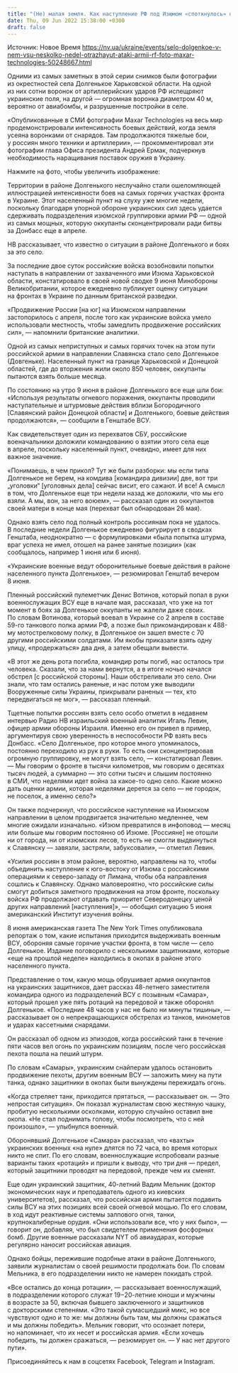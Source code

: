 ```yaml
---
title: "(Не) малая земля. Как наступление РФ под Изюмом «споткнулось» о село Долгенькое, где ВСУ более месяца держат врага"
date: Thu, 09 Jun 2022 15:38:00 +0300
draft: false
---
```

Источник: Новое Время https://nv.ua/ukraine/events/selo-dolgenkoe-v-nem-vsu-neskolko-nedel-otrazhayut-ataki-armii-rf-foto-maxar-technologies-50248667.html


Одними из самых заметных в этой серии снимков были фотографии из окрестностей села Долгенькое Харьковской области. На одной из них сотни воронок от артиллерийских ударов РФ испещряют украинские поля, на другой — огромная воронка диаметром 40 м, вероятно от авиабомбы, и разрушенные постройки в селе.

«Опубликованные в СМИ фотографии Maxar Technologies на весь мир продемонстрировали интенсивность боевых действий, когда земля усеяна воронками от снарядов. Там продолжаются тяжелые бои, у россиян много техники и артиллерии», — прокомментировал эти фотографии глава Офиса президента Андрей Ермак, подчеркнув необходимость наращивания поставок оружия в Украину.

Нажмите на фото, чтобы увеличить изображение:

Территории в районе Долгенького неслучайно стали ошеломляющей иллюстрацией интенсивности боев на самых горячих участках фронта в Украине. Этот населенный пункт на слуху уже многие недели, поскольку благодаря упорной обороне украинских сил здесь удается сдерживать подразделения изюмской группировки армии РФ — одной из самых мощных, которую оккупанты сконцентрировали ради битвы за Донбасс еще в апреле.

НВ рассказывает, что известно о ситуации в районе Долгенького и боях за это село.

За последние двое суток российские войска возобновили попытки наступать в направлении от захваченного ими Изюма Харьковской области, констатировало в своей новой сводке 9 июня Минобороны Великобритании, которое ежедневно публикует оценку ситуации на фронтах в Украине по данным британской разведки.

«Продвижение России [на юг] на Изюмском направлении застопорилось с апреля, после того как украинские войска умело использовали местность, чтобы замедлить продвижение российских сил», — напомнили британские аналитики.

Одной из самых неприступных и самых горячих точек на этом пути российской армии в направлении Славянска стало село Долгенькое (Довгеньке). Населенный пункт на границе Харьковской и Донецкой областей, где до вторжения жили около 850 человек, оккупанты пытаются взять больше месяца.

По состоянию на утро 9 июня в районе Долгенького все еще шли бои: «Используя результаты огневого поражения, оккупанты проводили наступательные и штурмовые действия вблизи Богородичного [Славянский район Донецкой области] и Долгенького, боевые действия продолжаются», — сообщили в Генштабе ВСУ.

Как свидетельствует один из перехватов СБУ, российские военачальники доложили командованию о взятии этого села еще в апреле, поскольку населенный пункт, очевидно, имеет для них важное значение.

«Понимаешь, в чем прикол? Тут же были разборки: мы если типа Долгенькое не берем, на комдива [командира дивизии] две, вот три „уголовки“ [уголовных дела] сейчас висит, его сажают. И все! А смысл в том, что Долгенькое еще три недели назад же доложили, что мы его взяли. А мы, вон, за него воюем», — рассказал один из оккупантов своей матери в конце мая (перехват был обнародован 26 мая).

Однако взять село под полный контроль россиянам пока не удалось. В последние недели Долгенькое ежедневно фигурирует в сводках Генштаба, неоднократно — с формулировками «была попытка штурма, враг успеха не имел, отошел на ранее занятые позиции» (как сообщалось, например 1 июня или 6 июня).

«Украинские военные ведут оборонительные боевые действия в районе населенного пункта Долгенькое», — резюмировал Генштаб вечером 8 июня.

Пленный российский пулеметчик Денис Вотинов, который попал в руки военнослужащих ВСУ еще в начале мая, рассказал, что уже на тот момент в боях за Долгенькое оккупанты не жалели даже своих. По словам Вотинова, который воевал в Украине со 2 апреля в составе 59-го танкового полка армии РФ, а позже был прикомандирован к 488-му мотострелковому полку, в Долгенькое он зашел вместе с 70 другими российскими солдатами. Им якобы приказали взять одну улицу, «продержаться» два дня, а затем обещали вывести.

«В этот же день рота погибла, командир роты погиб, нас осталось три человека. Сказали, что за нами вернутся, а в итоге ночью начался обстрел [с российской стороны]. Наши обстреливали это село. Они знали, что там остались раненые, и нас потом уже выводили Вооруженные силы Украины, прикрывали раненых — тех, кто передвигаться не мог», — рассказал пленный.

Тщетные попытки россиян взять село особо отметил в недавнем интервью Радио НВ израильский военный аналитик Игаль Левин, офицер армии обороны Израиля. Именно его он привел в пример, аргументируя свою уверенность в неспособности РФ взять весь Донбасс. «Село Долгенькое, про которое много упоминалось, постоянно переходило из рук в руки. То есть они сконцентрировав огромную группировку, не могут взять село, — констатировал Левин. — Мы говорим о фронте в тысячи километров, мы говорим о десятках тысяч людей, а суммарно — это сотни тысяч и слышим постоянно в СМИ, что неделями идет война за какое-то одно село. Какие можно дать оценки армии, которая неделями дерется за село — не городок, не поселок, а именно село?»

Он также подчеркнул, что российское наступление на Изюмском направлении в целом продвигается значительно медленнее, чем многие ожидали изначально. «Изюм превратился в инфоповод — месяц или больше мы говорим постоянно об Изюме. [Россияне] не отошли ни от города, ни от изюмских лесов, то есть не смогли выдвинуться к Славянску — завязли, застряли, забуксовали», — отметил Левин.

«Усилия россиян в этом районе, вероятно, направлены на то, чтобы объединить наступление к юго-востоку от Изюма с российскими операциями к северо-западу от Лимана, чтобы оба направления сошлись к Славянску. Однако маловероятно, что российские силы смогут добиться заметного продвижения на этом фронте, поскольку войска РФ продолжают отдавать приоритет Северодонецку ценой других направлений [наступления]», — обобщил ситуацию 5 июня американский Институт изучения войны.

8 июня американская газета The New York Times опубликовала репортаж о том, какие испытания приходится выдерживать военным ВСУ, обороняя самые горячие участки фронта, в том числе — село Долгенькое. Издание поговорило с несколькими защитниками, которые «еще на прошлой неделе» находились в окопах в районе этого населенного пункта.

Представление о том, какую мощь обрушивает армия оккупантов на украинских защитников, дает рассказ 48-летнего заместителя командира одного из подразделений ВСУ с позывным «Самара», который прошел уже пять ротаций на передовой и также оборонял Долгенькое. «Последние 48 часов у нас не было ни минуты тишины», — рассказывает он о непрекращающихся обстрелах из танков, минометов и ударах кассетными снарядами.

Он рассказал об одном из эпизодов, когда российский танк в течение пяти часов вел огонь по украинским позициям, после чего российская пехота пошла на пеший штурм.

По словам «Самары», украинским снайперам удалось остановить продвижение пехоты, другим военным ВСУ — заложить мину на пути танка, однако защитники в окопах были вынуждены пережидать огонь.

«Когда стреляет танк, приходится прятаться, — рассказывает он. — Это непростая ситуация». Он показал журналистам свою жестяную чашку, пробитую несколькими осколками, которую случайно оставил вне окопа. «Не стал поднимать голову, чтобы посмотреть, что с ней произошло», — улыбнулся военный.

Оборонявший Долгенькое «Самара» рассказал, что «вахты» украинских военных «на нуле» длятся по 72 часа, во время которых никто не спит. По его словам, военнослужащие испробовали разные варианты таких «ротаций» и пришли к выводу, что три дня — предел, который защитники проводят на передовой, прежде чем их сменят.

Еще один украинский защитник, 40-летний Вадим Мельник (доктор экономических наук и преподаватель одного из киевских университетов), рассказал, что российская армия пытается подавить силы ВСУ на этих позициях всей своей огневой мощью. По его словам, в ход идут реактивные системы залпового огня, танки, крупнокалиберные орудия. «Они использовали все, что у них было», — говорит он, добавляя, что был свидетелем применения фосфорных бомб. Другие военные рассказали NYT об авиаударах, которые регулярно наносит российская авиация.

Однако бойцы, пережившие подобные атаки в районе Долгенького, заявили журналистам о своей решимости продолжать бои. По словам Мельника, в его подразделении никто не намерен покидать строй.

«Все остались до конца ротации», — рассказывает военнослужащий, в подразделении которого служат 19−20-летние юноши и мужчины в возрасте за 50, включая бывшего заключенного и защитников с докторскими степенями. «Это такой сумасшедший микс, но все чувствуют одно и то же: мы должны быть там, мы должны сражаться и мы должны победить». Мельник говорит, что осознает потери, но напоминает, что их несет и российская армия. «Если хочешь победить, ты должен сражаться, — резюмирует он. — У нас нет другого пути».

Присоединяйтесь к нам в соцсетях Facebook, Telegram и Instagram.
